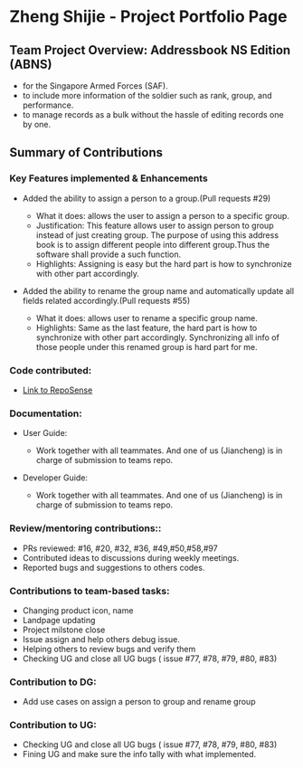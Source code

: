 # Zheng Shijie - Project Portfolio Page

## Team Project Overview: Addressbook NS Edition (ABNS)

* for the Singapore Armed Forces (SAF).
* to include more information of the soldier such as rank, group, and performance.
* to manage records as a bulk without the hassle of editing records one by one.

## Summary of Contributions

### Key Features implemented & Enhancements 

* Added the ability to assign a person  to a group.(Pull requests #29)

  * What it does: allows the user to assign a person to a specific group. 
  * Justification: This feature allows user to assign person to group instead of just creating group. The purpose of using this address book is to assign different people into different group.Thus the software shall provide a such function.
  * Highlights: Assigning is easy but the hard part is how to synchronize with other part accordingly. 

* Added the ability to rename the group name and automatically update all fields related accordingly.(Pull requests #55)
  * What it does: allows user to rename a specific group name.
  * Highlights: Same as the last feature, the hard part is how to synchronize with other part accordingly. Synchronizing all info of those people under this renamed group is hard part for me. 
 
### Code contributed: 

* [Link to RepoSense](https://nus-tic4002-ay2021s2.github.io/tp-dashboard/?search=&sort=groupTitle&sortWithin=title&timeframe=commit&mergegroup=&groupSelect=groupByRepos&breakdown=true&checkedFileTypes=docs~functional-code~test-code~other&since=&tabOpen=true&tabType=authorship&tabAuthor=ZhengShijieNUS&tabRepo=AY2021S2-TIC4002-F18-3%2Ftp2%5Bmaster%5D&authorshipIsMergeGroup=false&authorshipFileTypes=docs~functional-code~test-code)

### Documentation:

* User Guide:

  * Work together with all teammates. And one of us (Jiancheng) is in charge of submission to teams repo.
  
* Developer Guide: 

  * Work together with all teammates. And one of us (Jiancheng) is in charge of submission to teams repo.
 
 ### Review/mentoring contributions:: 
 
 * PRs reviewed: #16, #20, #32, #36, #49,#50,#58,#97
 * Contributed ideas to discussions during weekly meetings.
 * Reported bugs and suggestions to others codes.

 ### Contributions to team-based tasks:
 * Changing product icon, name
 * Landpage updating
 * Project milstone close
 * Issue assign and help others debug issue.
 * Helping others to review bugs and verify them
 * Checking UG and close all UG bugs ( issue #77, #78, #79, #80, #83)
 
 ### Contribution to DG:
 
 * Add use cases on assign a person to group and rename group

 ### Contribution to UG:
 * Checking UG and close all UG bugs ( issue #77, #78, #79, #80, #83)
 * Fining UG and make sure the info tally with what implemented.
